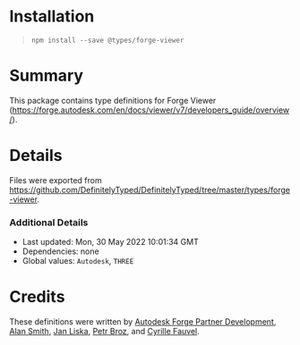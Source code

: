 # Installation
> `npm install --save @types/forge-viewer`

# Summary
This package contains type definitions for Forge Viewer (https://forge.autodesk.com/en/docs/viewer/v7/developers_guide/overview/).

# Details
Files were exported from https://github.com/DefinitelyTyped/DefinitelyTyped/tree/master/types/forge-viewer.

### Additional Details
 * Last updated: Mon, 30 May 2022 10:01:34 GMT
 * Dependencies: none
 * Global values: `Autodesk`, `THREE`

# Credits
These definitions were written by [Autodesk Forge Partner Development](https://github.com/Autodesk-Forge), [Alan Smith](https://github.com/alansmithnbs), [Jan Liska](https://github.com/liskaj), [Petr Broz](https://github.com/petrbroz), and [Cyrille Fauvel](https://github.com/cyrillef).
